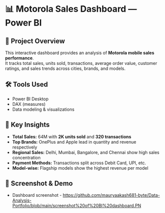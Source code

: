# 📊 Motorola Sales Dashboard — Power BI

## 🔎 Project Overview
This interactive dashboard provides an analysis of **Motorola mobile sales performance**.  
It tracks total sales, units sold, transactions, average order value, customer ratings, and sales trends across cities, brands, and models.

## 🛠 Tools Used
- Power BI Desktop  
- DAX (measures)  
- Data modeling & visualizations

## 📂 Key Insights
- **Total Sales:** 64M with **2K units sold** and **320 transactions**  
- **Top Brands:** OnePlus and Apple lead in quantity and revenue respectively  
- **Regional Sales:** Delhi, Mumbai, Bangalore, and Chennai show high sales concentration  
- **Payment Methods:** Transactions split across Debit Card, UPI, etc.  
- **Model-wise:** Flagship models show the highest revenue per model

## 🔗 Screenshot & Demo
- Dashboard screenshot - https://github.com/mauryaakash681-byte/Data-Analysis-Portfolio/blob/main/screenshot%20of%20BI%20dashboard.PN
